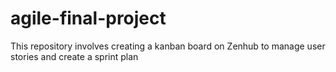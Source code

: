 # agile-final-project
This repository involves creating a kanban board on Zenhub to manage user stories and create a sprint plan
